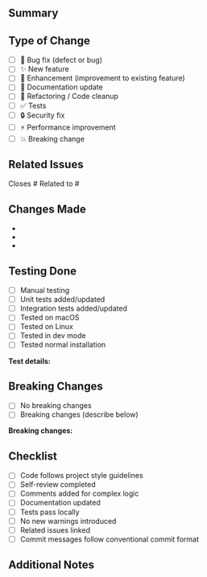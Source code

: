## Summary

<!-- Provide a brief summary of your changes -->

## Type of Change

<!-- Check all that apply -->

- [ ] 🐛 Bug fix (defect or bug)
- [ ] ✨ New feature
- [ ] 🔧 Enhancement (improvement to existing feature)
- [ ] 📝 Documentation update
- [ ] 🧹 Refactoring / Code cleanup
- [ ] ✅ Tests
- [ ] 🔒 Security fix
- [ ] ⚡ Performance improvement
- [ ] 💥 Breaking change

## Related Issues

<!-- Link to related issues -->

Closes #
Related to #

## Changes Made

<!-- Describe what you changed and why -->

-
-
-

## Testing Done

<!-- Describe how you tested your changes -->

- [ ] Manual testing
- [ ] Unit tests added/updated
- [ ] Integration tests added/updated
- [ ] Tested on macOS
- [ ] Tested on Linux
- [ ] Tested in dev mode
- [ ] Tested normal installation

**Test details:**


## Breaking Changes

<!-- If this is a breaking change, describe the impact and migration path -->

- [ ] No breaking changes
- [ ] Breaking changes (describe below)

**Breaking changes:**


## Checklist

<!-- Ensure you've completed these items -->

- [ ] Code follows project style guidelines
- [ ] Self-review completed
- [ ] Comments added for complex logic
- [ ] Documentation updated
- [ ] Tests pass locally
- [ ] No new warnings introduced
- [ ] Related issues linked
- [ ] Commit messages follow conventional commit format

## Additional Notes

<!-- Any additional information, context, or screenshots -->
